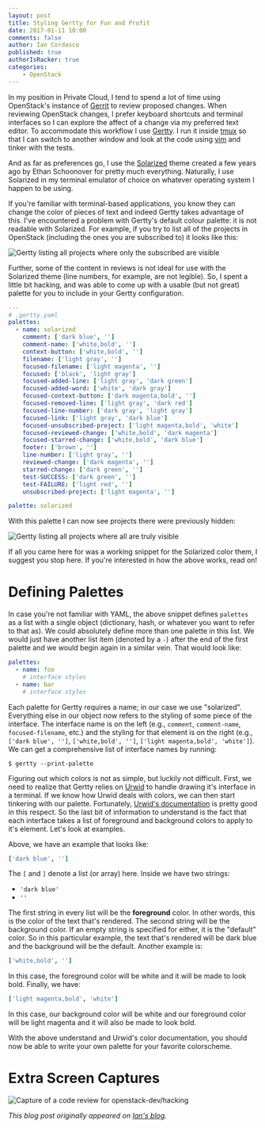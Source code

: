 ```yaml
---
layout: post
title: Styling Gertty for Fun and Profit
date: 2017-01-11 10:00
comments: false
author: Ian Cordasco
published: true
authorIsRacker: true
categories:
    - OpenStack
---
```


In my position in Private Cloud, I tend to spend a lot of time using
OpenStack's instance of [Gerrit][] to review proposed changes. When reviewing
OpenStack changes, I prefer keyboard shortcuts and terminal interfaces so I
can explore the affect of a change via my preferred text editor.
To accommodate this workflow I use [Gertty][]. I run it inside [tmux][] so
that I can switch to another window and look at the code using [vim][] and
tinker with the tests.

<!-- more -->

And as far as preferences go, I use the [Solarized][] theme created a few
years ago by Ethan Schoonover for pretty much everything.  Naturally, I use
Solarized in my terminal emulator of choice on whatever operating system I
happen to be using.

If you're familiar with terminal-based applications, you know they can change
the color of pieces of text and indeed Gertty takes advantage of this. I've
encountered a problem with Gertty's default colour palette: it is not readable
with Solarized.  For example, if you try to list all of the projects in
OpenStack (including the ones you are subscribed to) it looks like this:

![Gertty listing all projects where only the subscribed are
visible](http://i.imgur.com/lTzrq7n.png)

Further, some of the content in reviews is not ideal for use with the
Solarized theme (line numbers, for example, are not legible). So, I spent a
little bit hacking, and was able to come up with a usable (but not great)
palette for you to include in your Gertty configuration.

```yaml
---
# .gertty.yaml
palettes:
  - name: solarized
    comment: ['dark blue', '']
    comment-name: ['white,bold', '']
    context-button: ['white,bold', '']
    filename: ['light gray', '']
    focused-filename: ['light magenta', '']
    focused: ['black', 'light gray']
    focused-added-line: ['light gray', 'dark green']
    focused-added-word: ['white', 'dark gray']
    focused-context-button: ['dark magenta,bold', '']
    focused-removed-line: ['light gray', 'dark red']
    focused-line-number: ['dark gray', 'light gray']
    focused-link: ['light gray', 'dark blue']
    focused-unsubscribed-project: ['light magenta,bold', 'white']
    focused-reviewed-change: ['white,bold', 'dark magenta']
    focused-starred-change: ['white,bold', 'dark blue']
    footer: ['brown', '']
    line-number: ['light gray', '']
    reviewed-change: ['dark magenta', '']
    starred-change: ['dark green', '']
    test-SUCCESS: ['dark green', '']
    test-FAILURE: ['light red', '']
    unsubscribed-project: ['light magenta', '']

palette: solarized
```

With this palette I can now see projects there were previously hidden:

![Gertty listing all projects where all are truly
visible](http://i.imgur.com/LcSoRrw.png)

If all you came here for was a working snippet for the Solarized color them, I
suggest you stop here. If you're interested in how the above works, read on!

# Defining Palettes

In case you're not familiar with YAML, the above snippet defines `palettes` as
a list with a single object (dictionary, hash, or whatever you want to refer
to that as). We could absolutely define more than one palette in this list. We
would just have another list item (denoted by a `-`) after the end of the
first palette and we would begin again in a similar vein. That would look
like:

```yaml
palettes:
  - name: foo
    # interface styles
  - name: bar
    # interface styles
```

Each palette for Gertty requires a name; in our case we use "solarized".
Everything else in our object now refers to the styling of some piece of the
interface. The interface name is on the left (e.g., `comment`, `comment-name`,
`focused-filename`, etc.) and the styling for that element is on the right
(e.g., `['dark blue', '']`, `['white,bold', '']`, `['light magenta,bold',
'white']`). We can get a comprehensive list of interface names by running:

```
$ gertty --print-palette
```

Figuring out which colors is not as simple, but luckily not difficult. First,
we need to realize that Gertty relies on [Urwid][] to handle drawing it's
interface in a terminal. If we know how Urwid deals with colors, we can then
start tinkering with our palette. Fortunately, [Urwid's documentation][] is
pretty good in this respect. So the last bit of information to understand is
the fact that each interface takes a list of foreground and background colors
to apply to it's element. Let's look at examples.

Above, we have an example that looks like:

```yaml
['dark blue', '']
```

The `[` and `]` denote a list (or array) here. Inside we have two strings:

- `'dark blue'`
- `''`

The first string in every list will be the **foreground** color. In other
words, this is the color of the text that's rendered. The second string will
be the background color. If an empty string is specified for either, it is the
"default" color. So in this particular example, the text that's rendered will
be dark blue and the background will be the default. Another example is:

```yaml
['white,bold', '']
```

In this case, the foreground color will be white and it will be made to look
bold. Finally, we have:

```yaml
['light magenta,bold', 'white']
```

In this case, our background color will be white and our foreground color will
be light magenta and it will also be made to look bold.

With the above understand and Urwid's color documentation, you should now be
able to write your own palette for your favorite colorscheme.

# Extra Screen Captures

![Capture of a code review for
openstack-dev/hacking](http://i.imgur.com/PkME2AD.png)

*This blog post originally appeared on [Ian's blog][].*

[Gerrit]:                https://www.gerritcodereview.com/
[Gertty]:                https://pypi.python.org/pypi/gertty
[tmux]:                  https://tmux.github.io/
[vim]:                   http://www.vim.org/
[Solarized]:             http://ethanschoonover.com/solarized
[Urwid]:                 http://urwid.org/
[Urwid's documentation]: http://urwid.org/manual/displayattributes.html#foreground-and-background-settings
[Ian's blog]:            http://coglib.com/~icordasc/blog
